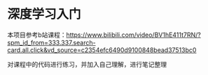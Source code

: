 # 深度学习入门

本项目参考b站课程：https://www.bilibili.com/video/BV1hE411t7RN/?spm_id_from=333.337.search-card.all.click&vd_source=c2354efc6490d9100848bead37513bc0

对课程中的代码进行练习，并加入自己理解，进行笔记整理
